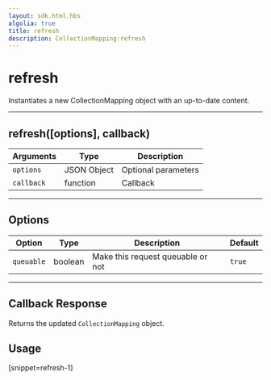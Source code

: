 ```yaml
---
layout: sdk.html.hbs
algolia: true
title: refresh
description: CollectionMapping:refresh
---
```

  

# refresh
Instantiates a new CollectionMapping object with an up-to-date content.

---

## refresh([options], callback)

| Arguments | Type | Description |
|---------------|---------|----------------------------------------|
| ``options`` | JSON Object | Optional parameters |
| ``callback`` | function | Callback |

---

## Options

| Option | Type | Description | Default |
|---------------|---------|----------------------------------------|---------|
| ``queuable`` | boolean | Make this request queuable or not  | ``true`` |

---

## Callback Response

Returns the updated `CollectionMapping` object.

## Usage

[snippet=refresh-1]
